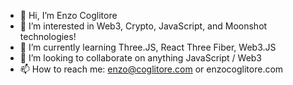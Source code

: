 - 👋 Hi, I’m Enzo Coglitore
- 👀 I’m interested in Web3, Crypto, JavaScript, and Moonshot technologies!
- 🌱 I’m currently learning Three.JS, React Three Fiber, Web3.JS
- 💞️ I’m looking to collaborate on anything JavaScript / Web3
- 📫 How to reach me: enzo@coglitore.com or enzocoglitore.com

<!---
enzocog/enzocog is a ✨ special ✨ repository because its `README.md` (this file) appears on your GitHub profile.
You can click the Preview link to take a look at your changes.
--->
